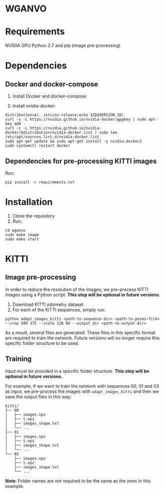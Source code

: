 WGANVO
=============================

# Requirements
NVIDIA GPU
Python 2.7 and pip (image pre-processing)

# Dependencies
## Docker and docker-compose
1. Install Docker and docker-compose

2. Install nvidia-docker:
```
distribution=$(. /etc/os-release;echo $ID$VERSION_ID)
curl -s -L https://nvidia.github.io/nvidia-docker/gpgkey | sudo apt-key add -
curl -s -L https://nvidia.github.io/nvidia-docker/$distribution/nvidia-docker.list | sudo tee /etc/apt/sources.list.d/nvidia-docker.list
sudo apt-get update && sudo apt-get install -y nvidia-docker2
sudo systemctl restart docker
```

## Dependencies for pre-processing KITTI images
Run:
```
pip install -r requirements.txt
```


# Installation
1. Clone the repository
2. Run:
```
cd wganvo
sudo make image
sudo make start
```

# KITTI
## Image pre-processing
In order to reduce the resolution of the images, we pre-process KITTI images using a Python script.
**This step will be optional in future versions.**

1. Download KITTI odometry dataset
2. For each of the KITTI sequences, simply run:
```
python adapt_images_kitti <path-to-sequence-dir> <path-to-poses-file> --crop 500 375 --scale 128 96 --output_dir <path-to-output-dir>
```

As a result, several files are generated. These files in this specific format are required to train the network. Future versions will no longer require this specific folder structure to be used.

## Training
Input must be provided in a specific folder structure. **This step will be optional in future versions.**

For example, if we want to train the network with sequences 00, 01 and 03 as input, we pre-process the images with ```adapt_images_kitti``` and then we save the output files in this way:
```
kitti/
├── 00
│   ├── images.npz
│   ├── t.npz
│   ├── images_shape.txt
│   └── ...
├── 01
│   ├── images.npz
│   ├── t.npz
│   ├── images_shape.txt
│   └── ...
└── 03
    ├── images.npz
    ├── t.npz
    ├── images_shape.txt
    └── ...

```
**Note**: Folder names are not required to be the same as the ones in this example.


<!--Para correr el test `vgg_trainable/test/test_model.py`, guardar las imágenes y el modelo en `images_dir` buscar donde se creo el volume, y en el shell del Docker, correr el test apuntando al volume. -->
